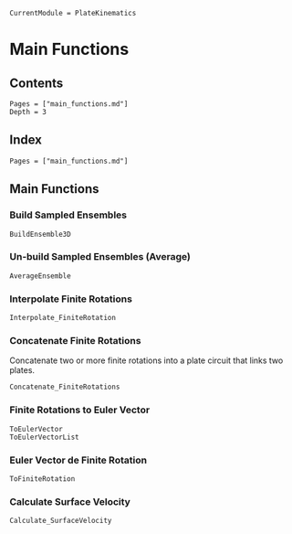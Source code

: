 ```@meta
CurrentModule = PlateKinematics
```

# Main Functions

## Contents

```@contents
Pages = ["main_functions.md"]
Depth = 3
```

## Index

```@index
Pages = ["main_functions.md"]
```

## Main Functions

### Build Sampled Ensembles
```@docs
BuildEnsemble3D
```

### Un-build Sampled Ensembles (Average)
```@docs
AverageEnsemble
```

### Interpolate Finite Rotations
```@docs
Interpolate_FiniteRotation
```

### Concatenate Finite Rotations
Concatenate two or more finite rotations into a plate circuit that links two plates. 
```@docs
Concatenate_FiniteRotations
```

### Finite Rotations to Euler Vector
```@docs
ToEulerVector
ToEulerVectorList
```

### Euler Vector de Finite Rotation
```@docs
ToFiniteRotation
```

### Calculate Surface Velocity
```@docs
Calculate_SurfaceVelocity
```